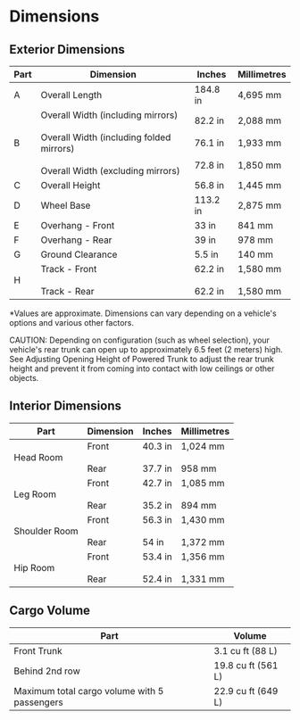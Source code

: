# Dimensions

## Exterior Dimensions

|Part|Dimension|Inches|Millimetres|
|------|------|------|------|
|A|Overall Length|184.8 in|4,695 mm|
|B|Overall Width (including mirrors) <br><br>Overall Width (including folded mirrors) <br><br>Overall Width (excluding mirrors)|82.2 in <br><br>76.1 in <br><br>72.8 in|2,088  mm <br><br>1,933 mm <br><br>1,850 mm|
|C|Overall Height|56.8 in|1,445 mm|
|D|Wheel Base|113.2 in|2,875 mm|
|E|Overhang - Front|33 in|841 mm|
|F|Overhang - Rear|39 in|978 mm|
|G|Ground Clearance|5.5 in|140 mm|
|H|Track - Front <br><br>Track - Rear|62.2 in <br><br>62.2 in|1,580 mm <br><br>1,580 mm|

*Values are approximate. Dimensions can vary depending on a vehicle's options and various other factors.

CAUTION: Depending on configuration (such as wheel selection), your vehicle's rear trunk can open up to approximately 6.5 feet (2 meters) high. See Adjusting Opening Height of Powered Trunk to adjust the rear trunk height and prevent it from coming into contact with low ceilings or other objects.


## Interior Dimensions

|Part|Dimension|Inches|Millimetres|
|------|------|------|------|
|Head Room|Front <br><br>Rear|40.3 in <br><br>37.7 in|1,024 mm <br><br>958 mm|
|Leg Room|Front <br><br>Rear|42.7 in <br><br>35.2 in|1,085 mm <br><br>894 mm|
|Shoulder Room|Front <br><br>Rear|56.3 in <br><br>54 in|1,430 mm <br><br>1,372 mm|
|Hip Room|Front <br><br>Rear|53.4 in <br><br>52.4 in|1,356 mm <br><br>1,331 mm|


## Cargo Volume

|Part|Volume|
|------|------|
|Front Trunk|3.1 cu ft (88 L)|
|Behind 2nd row|19.8 cu ft (561 L)|
|Maximum total cargo volume with 5 passengers|22.9 cu ft (649 L)|